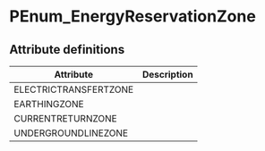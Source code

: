 PEnum_EnergyReservationZone
===========================
Attribute definitions
---------------------
| Attribute             | Description   |
|-----------------------|---------------|
| ELECTRICTRANSFERTZONE |               |
| EARTHINGZONE          |               |
| CURRENTRETURNZONE     |               |
| UNDERGROUNDLINEZONE   |               |

